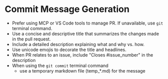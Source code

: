 # Commit Message Generation

- Prefer using MCP or VS Code tools to manage PR. If unavailable, use `git` terminal command.
- Use a concise and descriptive title that summarizes the changes made in the pull request.
- Include a detailed description explaining what and why vs. how.
- Use unicode emojis to decorate the title and headlines.
- When PR relates to an issue, include "Closes #issue_number" in the description
- When using the `git commit` terminal  command
  - use a temporary markdown file (temp_*.md) for the message